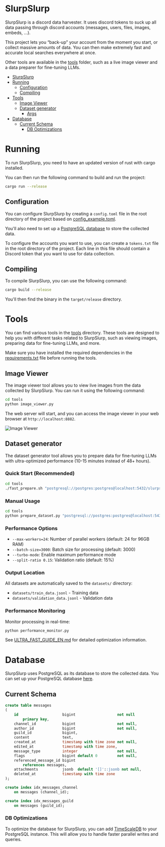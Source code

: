 # SlurpSlurp

SlurpSlurp is a discord data harvester.
It uses discord tokens to suck up all data passing through discord accounts (messages, users, files, images, embeds, ...).

This project lets you “back-up” your account from the moment you start, or collect massive amounts of data. You can then make extremely fast and accurate local searches everywhere at once.

Other tools are available in the [tools](./tools) folder, such as a live image viewer and a data preparer for fine-tuning LLMs.

- [SlurpSlurp](#slurpslurp)
- [Running](#running)
    * [Configuration](#configuration)
    * [Compiling](#compiling)
- [Tools](#tools)
    * [Image Viewer](#image-viewer)
    * [Dataset generator](#dataset-generator)
        + [Args](#args)
- [Database](#database)
    * [Current Schema](#current-schema)
        + [DB Optimizations](#db-optimizations)

# Running

To run SlurpSlurp, you need to have an updated version of rust with cargo installed.

You can then run the following command to build and run the project:

```bash
cargo run --release
```

## Configuration

You can configure SlurpSlurp by creating a `config.toml` file in the root directory of the project based on [config_example.toml](./config_example.toml).

You'll also need to set up a [PostgreSQL database](#database) to store the collected data.

To configure the accounts you want to use, you can create a `tokens.txt` file in the root directory of the project. Each line in this file should contain a Discord token that you want to use for data collection.

## Compiling
To compile SlurpSlurp, you can use the following command:

```bash
cargo build --release
```

You'll then find the binary in the `target/release` directory.

# Tools

You can find various tools in the [tools](./tools) directory. These tools are designed to help you with different tasks related to SlurpSlurp, such as viewing images, preparing data for fine-tuning LLMs, and more.

Make sure you have installed the required dependencies in the [requirements.txt](./tools/requirements.txt) file before running the tools.

## Image Viewer

The image viewer tool allows you to view live images from the data collected by SlurpSlurp. You can run it using the following command:

```bash
cd tools
python image_viewer.py
```

The web server will start, and you can access the image viewer in your web browser at `http://localhost:8882`.

![Image Viewer](./assets/img_viewer.png)

## Dataset generator

The dataset generator tool allows you to prepare data for fine-tuning LLMs with ultra-optimized performance (10-15 minutes instead of 48+ hours).

### Quick Start (Recommended)
```bash
cd tools
./fast_prepare.sh "postgresql://postgres:postgres@localhost:5432/slurpslurp" mydataset
```

### Manual Usage
```bash
cd tools
python prepare_dataset.py "postgresql://postgres:postgres@localhost:5432/slurpslurp" train_data.jsonl validation_data.jsonl --split-ratio 0.15 --turbo-mode
```

### Performance Options
- `--max-workers=24`: Number of parallel workers (default: 24 for 96GB RAM)
- `--batch-size=3000`: Batch size for processing (default: 3000)
- `--turbo-mode`: Enable maximum performance mode
- `--split-ratio 0.15`: Validation ratio (default: 15%)

### Output Location
All datasets are automatically saved to the `datasets/` directory:
- `datasets/train_data.jsonl` - Training data
- `datasets/validation_data.jsonl` - Validation data

### Performance Monitoring
Monitor processing in real-time:
```bash
python performance_monitor.py
```

See [ULTRA_FAST_GUIDE_EN.md](ULTRA_FAST_GUIDE_EN.md) for detailed optimization information.

# Database

SlurpSlurp uses PostgreSQL as its database to store the collected data. You can set up your PostgreSQL database [here](https://www.postgresql.org/docs/current/tutorial-install.html).

## Current Schema

```sql
create table messages
(
    id                    bigint                   not null
        primary key,
    channel_id            bigint                   not null,
    author_id             bigint                   not null,
    guild_id              bigint,
    content               text,
    created_at            timestamp with time zone not null,
    edited_at             timestamp with time zone,
    message_type          integer                  not null,
    flags                 bigint default 0         not null,
    referenced_message_id bigint
        references messages,
    attachments           jsonb  default '[]'::jsonb not null,
    deleted_at            timestamp with time zone
);

create index idx_messages_channel
    on messages (channel_id);

create index idx_messages_guild
    on messages (guild_id);
```

### DB Optimizations

To optimize the database for SlurpSlurp, you can add [TimeScaleDB](https://docs.timescale.com/latest/getting-started/installation) to your PostgreSQL instance. This will allow you to handle faster parallel writes and queries.
